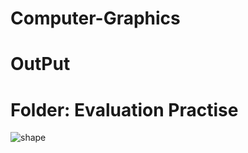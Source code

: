 # Computer-Graphics
# OutPut
# Folder: Evaluation Practise
![shape](https://user-images.githubusercontent.com/48696824/97760283-f81b9400-1b2c-11eb-8aed-0d508347da04.PNG)

